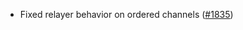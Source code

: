 - Fixed relayer behavior on ordered channels
  ([#1835](https://github.com/informalsystems/ibc-rs/issues/1835))